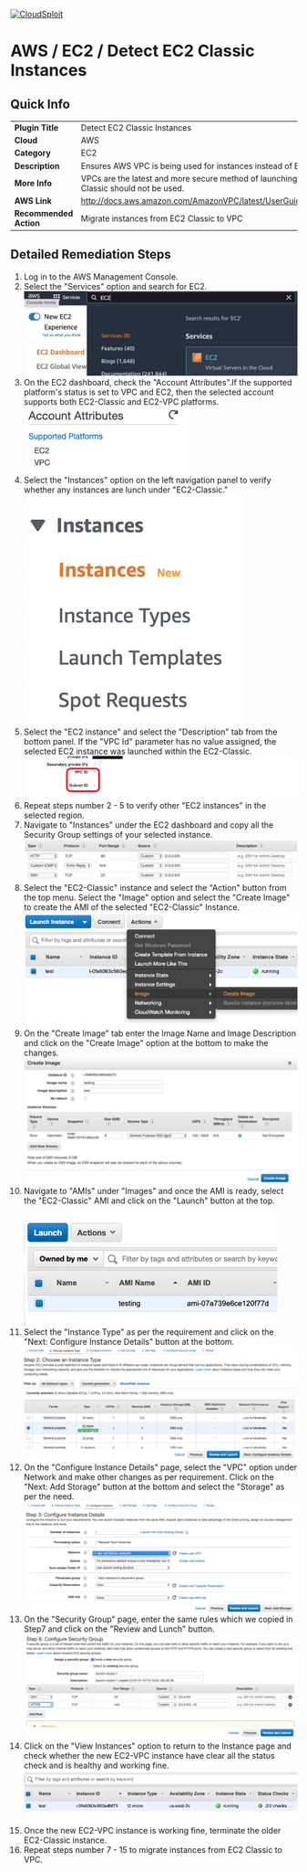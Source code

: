 [![CloudSploit](https://cloudsploit.com/img/logo-new-big-text-100.png "CloudSploit")](https://cloudsploit.com)

# AWS / EC2 / Detect EC2 Classic Instances

## Quick Info

| | |
|-|-|
| **Plugin Title** | Detect EC2 Classic Instances |
| **Cloud** | AWS |
| **Category** | EC2 |
| **Description** | Ensures AWS VPC is being used for instances instead of EC2 Classic |
| **More Info** | VPCs are the latest and more secure method of launching AWS resources. EC2 Classic should not be used. |
| **AWS Link** | http://docs.aws.amazon.com/AmazonVPC/latest/UserGuide/VPC_Introduction.html |
| **Recommended Action** | Migrate instances from EC2 Classic to VPC |

## Detailed Remediation Steps
1. Log in to the AWS Management Console.
2. Select the "Services" option and search for EC2. </br> <img src="/resources/aws/ec2/detect-ec2-classic-instances/step2.png"/>
3. On the EC2 dashboard, check the "Account Attributes".If the supported platform's status is set to VPC and EC2, then the selected account supports both EC2-Classic and EC2-VPC platforms.</br> <img src="/resources/aws/ec2/detect-ec2-classic-instances/step3.png"/>
4.  Select the "Instances" option on the left navigation panel to verify whether any instances are lunch under "EC2-Classic."</br> <img src="/resources/aws/ec2/detect-ec2-classic-instances/step4.png"/>
5. Select the "EC2 instance" and select the "Description" tab from the bottom panel. If the "VPC Id" parameter has no value assigned, the selected EC2 instance was launched within the EC2-Classic.</br> <img src="/resources/aws/ec2/detect-ec2-classic-instances/step5.png"/>
6. Repeat steps number 2 - 5 to verify other "EC2 instances" in the selected region.</br>
7. Navigate to "Instances" under the EC2 dashboard and copy all the Security Group settings of your selected instance.</br> <img src="/resources/aws/ec2/detect-ec2-classic-instances/step7.png"/>
8. Select the "EC2-Classic" instance and select the "Action" button from the top menu. Select the "Image" option and select the "Create Image" to create the AMI of the selected "EC2-Classic" Instance.</br> <img src="/resources/aws/ec2/detect-ec2-classic-instances/step8.png"/>
9. On the "Create Image" tab enter the Image Name and Image Description and click on the "Create Image" option at the bottom to make the changes.</br> <img src="/resources/aws/ec2/detect-ec2-classic-instances/step9.png"/>
10. Navigate to "AMIs" under "Images" and once the AMI is ready, select the "EC2-Classic" AMI and click on the "Launch" button at the top.</br></br> <img src="/resources/aws/ec2/detect-ec2-classic-instances/step10.png"/>
11. Select the "Instance Type" as per the requirement and click on the "Next: Configure Instance Details" button at the bottom.</br><img src="/resources/aws/ec2/detect-ec2-classic-instances/step11.png"/>
12. On the "Configure Instance Details" page, select the "VPC" option under Network and make other changes as per requirement. Click on the "Next: Add Storage" button at the bottom and select the "Storage" as per the need.</br> <img src="/resources/aws/ec2/detect-ec2-classic-instances/step12.png"/>
13. On the "Security Group" page, enter the same rules which we copied in Step7 and click on the "Review and Lunch" button. </br> <img src="/resources/aws/ec2/detect-ec2-classic-instances/step13.png"/>
14. Click on the "View Instances" option to return to the Instance page and check whether the new EC2-VPC instance have clear all the status check and is healthy and working fine.</br> <img src="/resources/aws/ec2/detect-ec2-classic-instances/step14.png"/>
15. Once the new EC2-VPC instance is working fine, terminate the older EC2-Classic instance.
16. Repeat steps number 7 - 15 to migrate instances from EC2 Classic to VPC.</br>
